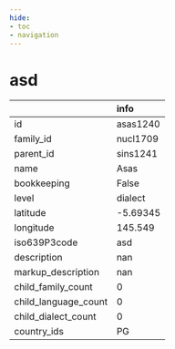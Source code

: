 ```yaml
---
hide:
- toc
- navigation
---
```

# asd
|                      | info     |
|:---------------------|:---------|
| id                   | asas1240 |
| family_id            | nucl1709 |
| parent_id            | sins1241 |
| name                 | Asas     |
| bookkeeping          | False    |
| level                | dialect  |
| latitude             | -5.69345 |
| longitude            | 145.549  |
| iso639P3code         | asd      |
| description          | nan      |
| markup_description   | nan      |
| child_family_count   | 0        |
| child_language_count | 0        |
| child_dialect_count  | 0        |
| country_ids          | PG       |